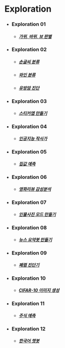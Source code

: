 # Exploration

- ### Exploration 01
  - ##### [가위, 바위, 보 판별](https://github.com/Duodum/Exploration/blob/master/Exp01_rock_scissor_paper/Exp01_rock_scissor_paper.ipynb)

- ### Exploration 02
  - ##### [손글씨 분류](https://github.com/Duodum/Exploration/blob/master/Exp02_Classification/Exp02_digits.ipynb)
  - ##### [와인 분류](https://github.com/Duodum/Exploration/blob/master/Exp02_Classification/Exp02_wine.ipynb)
  - ##### [유방암 진단](https://github.com/Duodum/Exploration/blob/master/Exp02_Classification/Exp02_breast_cancer.ipynb)

- ### Exploration 03
  - ##### [스티커앱 만들기](https://github.com/Duodum/Exploration/blob/master/Exp03_Camera_Sticker/Exp03_Camera_Sticker.ipynb)

- ### Exploration 04
  - ##### [인공지능 작사가](https://github.com/Duodum/Exploration/blob/master/Exp04_Lyricist/Exp04_Lyricist.ipynb)

- ### Exploration 05
  - ##### [집값 예측](https://github.com/Duodum/Exploration/blob/master/Exp05_Kaggle_Kakr_Housing/Exp05_Kaggle_Kakr_Housing.ipynb)

- ### Exploration 06
  - ##### [영화리뷰 감성분석](https://github.com/Duodum/Exploration/blob/master/Exp06_Movie_Review/Exp06_Movie_Review.ipynb)

- ### Exploration 07
  - ##### [인물사진 모드 만들기](https://github.com/Duodum/Exploration/blob/master/Exp07_Semantic_Segmentation/Exp07_Semantic_Segmentation.ipynb)

- ### Exploration 08
  - ##### [뉴스 요약봇 만들기](https://github.com/Duodum/Exploration/blob/master/Exp08_News_Summarization/Exp08_News_Summarization.ipynb)

- ### Exploration 09
  - ##### [폐렴 진단기](https://github.com/Duodum/Exploration/blob/master/Exp09_Pneumonia_Diagnosis/Exp09_Pneumonia_Diagnosis.ipynb)

- ### Exploration 10
  - ##### [CIFAR-10 이미지 생성](https://github.com/Duodum/Exploration/blob/master/Exp10_Image_Generation/Exp10_Image_Generation.ipynb)

- ### Exploration 11
  - ##### [주식 예측](https://github.com/Duodum/Exploration/blob/master/Exp11_Stock_Prediction/Exp11_Stock_Prediction.ipynb)

- ### Exploration 12
  - ##### [한국어 챗봇](https://github.com/Duodum/Exploration/blob/master/Exp12_Transfomer_Chatbot/Exp12_Transfomer_Chatbot.ipynb)